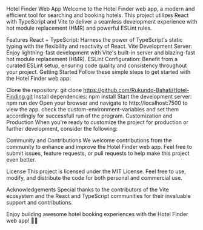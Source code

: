 Hotel Finder Web App
Welcome to the Hotel Finder web app, a modern and efficient tool for searching and booking hotels. This project utilizes React with TypeScript and Vite to deliver a seamless development experience with hot module replacement (HMR) and powerful ESLint rules.

Features
React + TypeScript: Harness the power of TypeScript's static typing with the flexibility and reactivity of React.
Vite Development Server: Enjoy lightning-fast development with Vite's built-in server and blazing-fast hot module replacement (HMR).
ESLint Configuration: Benefit from a curated ESLint setup, ensuring code quality and consistency throughout your project.
Getting Started
Follow these simple steps to get started with the Hotel Finder web app:

Clone the repository: git clone https://github.com/Rukundo-Bahati/Hotel-Finding.git
Install dependencies: npm install
Start the development server: npm run dev
Open your browser and navigate to http://localhost:7500 to view the app.
check the custom-environment-variables and set them accordingly for successfull run of the program.
Customization and Production
When you're ready to customize the project for production or further development, consider the following:

Community and Contributions
We welcome contributions from the community to enhance and improve the Hotel Finder web app. Feel free to submit issues, feature requests, or pull requests to help make this project even better.

License
This project is licensed under the MIT License. Feel free to use, modify, and distribute the code for both personal and commercial use.

Acknowledgements
Special thanks to the contributors of the Vite ecosystem and the React and TypeScript communities for their invaluable support and contributions.

Enjoy building awesome hotel booking experiences with the Hotel Finder web app! 🏨✨
